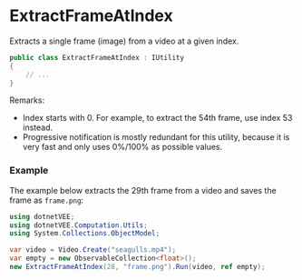 # ExtractFrameAtIndex
Extracts a single frame (image) from a video at a given index.
```cs
public class ExtractFrameAtIndex : IUtility
{
    // ...
}
```

Remarks:
- Index starts with 0. For example, to extract the 54th frame, use index 53 instead.
- Progressive notification is mostly redundant for this utility, because it is very fast and only uses 0%/100% as possible values.

### Example
The example below extracts the 29th frame from a video and saves the frame as `frame.png`:

```cs
using dotnetVEE;
using dotnetVEE.Computation.Utils;
using System.Collections.ObjectModel;

var video = Video.Create("seagulls.mp4");
var empty = new ObservableCollection<float>();
new ExtractFrameAtIndex(28, "frame.png").Run(video, ref empty);
```
